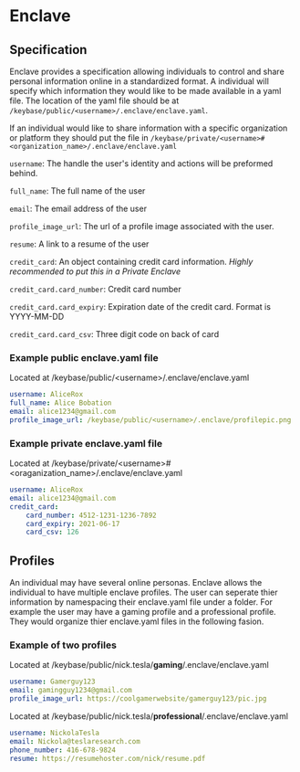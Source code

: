 # Enclave

## Specification

Enclave provides a specification allowing individuals to control and share personal information online in a standardized format. A individual will specify which information they would like to be made available in a yaml file. The location of the yaml file should be at `/keybase/public/<username>/.enclave/enclave.yaml`. 

If an individual would like to share information with a specific organization or platform they should put the file in `/keybase/private/<username>#<organization_name>/.enclave/enclave.yaml `

`username`: The handle the user's identity and actions will be preformed behind.

`full_name`: The full name of the user

`email`: The email address of the user

`profile_image_url`: The url of a profile image associated with the user.

`resume`: A link to a resume of the user

`credit_card`: An object containing credit card information. *Highly recommended to put  this in a Private Enclave*

`credit_card.card_number`: Credit card number

`credit_card.card_expiry`: Expiration date of the credit card. Format is YYYY-MM-DD

`credit_card.card_csv`: Three digit code on back of card 

### Example public enclave.yaml file
Located at /keybase/public/\<username>/.enclave/enclave.yaml
```yaml
username: AliceRox
full_name: Alice Bobation
email: alice1234@gmail.com
profile_image_url: /keybase/public/<username>/.enclave/profilepic.png
```
### Example private enclave.yaml file
Located at /keybase/private/\<username>#<oraganization_name>/.enclave/enclave.yaml
```yaml
username: AliceRox
email: alice1234@gmail.com
credit_card:
    card_number: 4512-1231-1236-7892
    card_expiry: 2021-06-17
    card_csv: 126
```

## Profiles

An individual may have several online personas. Enclave allows the individual to have multiple enclave profiles. The user can seperate thier information by namespacing their enclave.yaml file under a folder. For example the user may have a gaming profile and a professional profile. They would organize thier enclave.yaml files in the following fasion. 

### Example of two profiles 

Located at /keybase/public/nick.tesla/**gaming**/.enclave/enclave.yaml
```yaml
username: Gamerguy123
email: gamingguy1234@gmail.com
profile_image_url: https://coolgamerwebsite/gamerguy123/pic.jpg
```
Located at /keybase/public/nick.tesla/**professional**/.enclave/enclave.yaml
```yaml
username: NickolaTesla
email: Nickola@teslaresearch.com
phone_number: 416-678-9824
resume: https://resumehoster.com/nick/resume.pdf
```



